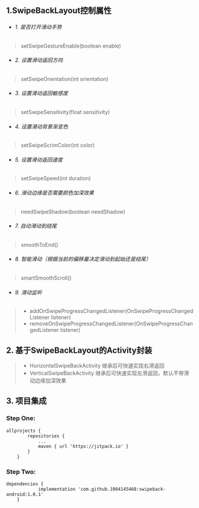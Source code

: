 ## 1.SwipeBackLayout控制属性
- ###### 1. 是否打开滑动手势
> setSwipeGestureEnable(boolean enable)

- ###### 2. 设置滑动返回方向
> setSwipeOrientation(int orientation)

- ###### 3. 设置滑动返回敏感度
> setSwipeSensitivity(float sensitivity)

- ###### 4. 设置滑动背景渐变色
> setSwipeScrimColor(int color)

- ###### 5. 设置滑动返回速度
> setSwipeSpeed(int duration)

- ###### 6. 滑动边缘是否需要颜色加深效果
> needSwipeShadow(boolean needShadow)

- ###### 7. 自动滑动到结尾
> smoothToEnd()

- ###### 8. 智能滑动（根据当前的偏移量决定滑动到起始还是结尾）
> smartSmoothScroll() 

- ###### 9. 滑动监听
> -  addOnSwipeProgressChangedListener(OnSwipeProgressChangedListener listener)
> - removeOnSwipeProgressChangedListener(OnSwipeProgressChangedListener listener)

## 2. 基于SwipeBackLayout的Activity封装
> -  HorizontalSwipeBackActivity 继承后可快速实现右滑返回
> -  VerticalSwipeBackActivity 继承后可快速实现左滑返回，默认不带滑动边缘加深效果


## 3. 项目集成
### Step One:
```
allprojects {
		repositories {
			...
			maven { url 'https://jitpack.io' }
		}
	}
```

### Step Two:
```
dependencies {
	        implementation 'com.github.1004145468:swipeback-android:1.0.1'
	}
```
